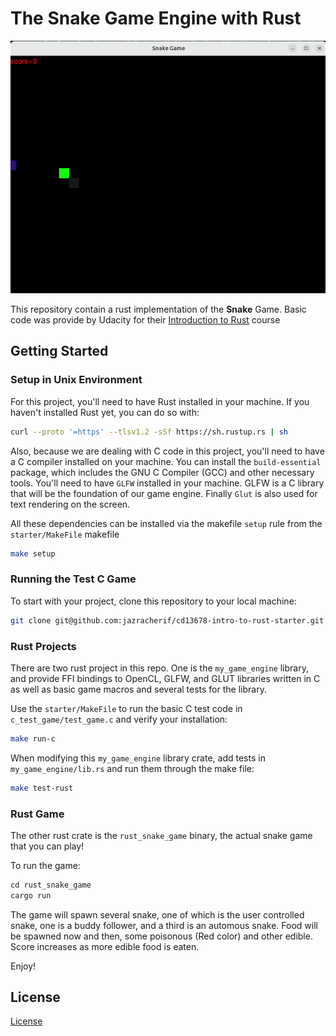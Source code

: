 # The Snake Game Engine with Rust

<img src="./readme_image_assets/game.gif"/>

This repository contain a rust implementation of the **Snake** Game. Basic code was provide by Udacity for their [Introduction to Rust](https://www.udacity.com/course/intro-to-rust--cd13678) course

## Getting Started

### Setup in Unix Environment

For this project, you'll need to have Rust installed in your machine. If you haven't installed Rust yet, you can do so with:

```bash
curl --proto '=https' --tlsv1.2 -sSf https://sh.rustup.rs | sh
```

Also, because we are dealing with C code in this project, you'll need to have a C compiler installed on your machine. You can install the `build-essential` package, which includes the GNU C Compiler (GCC) and other necessary tools. You'll need to have `GLFW` installed in your machine. GLFW is a C library that will be the foundation of our game engine. Finally `Glut` is also used for text rendering on the screen. 

All these dependencies can be installed via the makefile `setup` rule from the `starter/MakeFile` makefile

```bash
make setup
```

### Running the Test C Game

To start with your project, clone this repository to your local machine:

```bash
git clone git@github.com:jazracherif/cd13678-intro-to-rust-starter.git
```

### Rust Projects

There are two rust project in this repo. One is the `my_game_engine` library, and provide FFI bindings to OpenCL, GLFW, and GLUT libraries written in C as well as basic game macros and several tests for the library.

Use the `starter/MakeFile` to run the basic C test code in `c_test_game/test_game.c` and verify your installation:


```bash
make run-c
```

When modifying this `my_game_engine` library crate, add tests in `my_game_engine/lib.rs` and run them through the make file:

```bash
make test-rust
```

### Rust Game

The other rust crate is the `rust_snake_game` binary, the actual snake game that you can play!

To run the game:

```rust
cd rust_snake_game
cargo run
```

The game will spawn several snake, one of which is the user controlled snake, one is a buddy follower, and a third is an automous snake. Food will be spawned now and then, some poisonous (Red color) and other edible. Score increases as more edible food is eaten. 

Enjoy!

## License

[License](LICENSE.txt)
